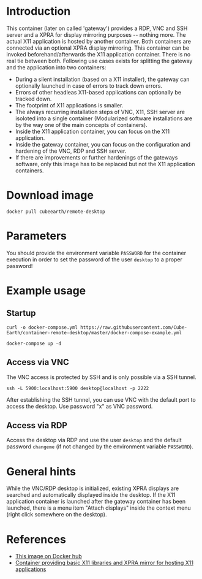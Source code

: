 # Introduction

This container (later on called 'gateway') provides a RDP, VNC and SSH server and a XPRA for display mirroring purposes -- nothing more.
The actual X11 application is hosted by another container.
Both containers are connected via an optional XPRA display mirroring.
This container can be invoked beforehand/afterwards the X11 application container. There is no real tie between both.
Following use cases exists for splitting the gateway and the application into two containers:
- During a silent installation (based on a X11 installer), the gateway can optionally launched in case of errors to track down errors.
- Errors of other headleas X11-based applications can optionally be tracked down.
- The footprint of X11 applications is smaller.
- The always recurring installation steps of VNC, X11, SSH server are isoloted into a single container (Modularized software installations are by the way one of the main concepts of containers).
- Inside the X11 application container, you can focus on the X11 application.
- Inside the gateway container, you can focus on the configuration and hardening of the VNC, RDP and SSH server.
- If there are improvements or further hardenings of the gateways software, only this image has to be replaced but not the X11 application containers.

# Download image
```docker pull cubeearth/remote-desktop```

# Parameters
You should provide the environment variable ```PASSWORD``` for the container execution in order to set the password of the user ```desktop``` to a proper password!

# Example usage
## Startup
```
curl -o docker-compose.yml https://raw.githubusercontent.com/Cube-Earth/container-remote-desktop/master/docker-compose-example.yml

docker-compose up -d
```

## Access via VNC
The VNC access is protected by SSH and is only possible via a SSH tunnel.
```
ssh -L 5900:localhost:5900 desktop@localhost -p 2222
```
After establishing the SSH tunnel, you can use VNC with the default port to access the desktop.
Use password "x" as VNC password.

## Access via RDP
Access the desktop via RDP and use the user ```desktop``` and the default password ```changeme``` (if not changed by the environment variable ```PASSWORD```).

# General hints
While the VNC/RDP desktop is initialized, existing XPRA displays are searched and automatically displayed inside the desktop.
If the X11 application container is launched after the gateway container has been launched, there is a menu item "Attach displays" inside the context menu (right click somewhere on the desktop).
    
# References
- [This image on Docker hub](https://hub.docker.com/r/cubeearth/remote-desktop/)
- [Container providing basic X11 libraries and XPRA mirror for hosting X11 applications](https://github.com/Cube-Earth/container-headless-desktop)
